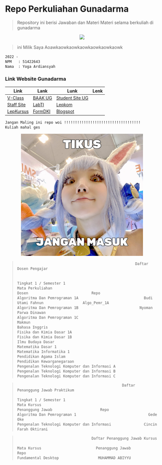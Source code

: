 # Repo Perkuliahan Gunadarma
>Repository ini berisi Jawaban dan Materi Materi selama berkuliah di gunadarma


<div align="center">
<img src="https://baak.gunadarma.ac.id/public/images/logo2.png" width="250">
</div>

>ini Milik Saya Aoawkaowkaowkaowkaowkaowkaowk
```
2022 - 
NPM   : 51422643
Nama  : Yoga Ardiansyah
```
### Link Website Gunadarma
| Link  | Lank | Lunk | Lenk |
| ------------- | ------------- | ---------------- |---------------- |
| [ V-Class](https://v-class.gunadarma.ac.id/) | [BAAK UG](https://baak.gunadarma.ac.id/) | [Student Site UG](https://studentsite.gunadarma.ac.id/) |
| [Staff Site](http://staffsite.gunadarma.ac.id/index.php?go=search) | [LabTI](http://ti.lab.gunadarma.ac.id/) | [Lepkom](https://vm.lepkom.gunadarma.ac.id/) |
| [LepKursus](https://kursusvmlepkom.gunadarma.ac.id/)|[FormDKI](https://onlineform.bankdki.co.id/login)|[Blogspot](https://ugyogaardiansyah.blogspot.com/) |

```
Jangan Maling ini repo woi !!!!!!!!!!!!!!!!!!!!!!!!!!!!!!!!!!!
Kuliah mahal ges
```

<div align="center">
<img src="https://raw.githubusercontent.com/yogaardiansyah/Algoritma_Pemrograman_1A/main/nekonoi_pekora.jpg" width="400">
</div>


>```
>                                                       Daftar Dosen Pengajar
>
>                                                                                                       Tingkat 1 / Semester 1
> Mata Perkuliahan                                              Dosen                             Repo
>Algoritma Dan Pemrograman 1A                              Budi Utami Fahnun                  Algo_Pemr_1A
>Algoritma Dan Pemrograman 1B                            Nyoman Parwa Dinawan
>Algoritma Dan Pemrograman 1C                                     Makmun
>Bahasa Inggris
>Fisika dan Kimia Dasar 1A
>Fisika dan Kimia Dasar 1B
>Ilmu Budaya Dasar
>Matematika Dasar 1
>Matematika Informatika 1
>Pendidikan Agama Islam
>Pendidikan Kewarganegaraan
>Pengenalan Teknologi Komputer dan Informasi A
>Pengenalan Teknologi Komputer dan Informasi B
>Pengenalan Teknologi Komputer dan Informasi C
>```

>```
>                                                 Daftar Penanggung Jawab Praktikum
>                                                                                                        Tingkat 1 / Semester 1
> Mata Kursus                                               Penanggung Jawab                      Repo            
> Algoritma Dan Pemrograman 1                                 Gede Oke
> Pengenalan Teknologi Komputer dan Informasi               Cincin Farah Oktirani
>```

>```
>                                   Daftar Penanggung Jawab Kursus
>
> Mata Kursus                         Penanggung Jawab                      Repo
> Fundamental Desktop                  MUHAMMAD ABIYYU
>```
